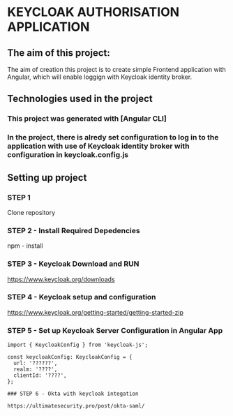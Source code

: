 # KEYCLOAK AUTHORISATION APPLICATION

## The aim of this project:

The aim of creation this project is to create simple Frontend application with Angular, which will enable loggign with Keycloak identity broker.

## Technologies used in the project

### This project was generated with [Angular CLI]

### In the project, there is alredy set configuration to log in to the application with use of Keycloak identity broker with configuration in keycloak.config.js 

## Setting up project 

### STEP 1

Clone repository

### STEP 2 - Install Required Depedencies

npm - install

### STEP 3 - Keycloak Download and RUN

https://www.keycloak.org/downloads

### STEP 4 - Keycloak setup and configuration

https://www.keycloak.org/getting-started/getting-started-zip

### STEP 5 - Set up Keycloak Server Configuration in Angular App

```
import { KeycloakConfig } from 'keycloak-js';

const keycloakConfig: KeycloakConfig = {
  url: '??????',
  realm: '????',
  clientId: '????',
};

### STEP 6 - Okta with keycloak integation

https://ultimatesecurity.pro/post/okta-saml/


